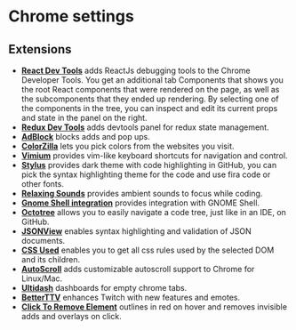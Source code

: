 # Chrome settings

## Extensions

- [**React Dev Tools**](https://chrome.google.com/webstore/detail/react-developer-tools/fmkadmapgofadopljbjfkapdkoienihi) adds ReactJs debugging tools to the Chrome Developer Tools. You get an additional tab Components that shows you the root React components that were rendered on the page, as well as the subcomponents that they ended up rendering. By selecting one of the components in the tree, you can inspect and edit its current props and state in the panel on the right.
- [**Redux Dev Tools**](https://github.com/zalmoxisus/redux-devtools-extension) adds devtools panel for redux state management.
- [**AdBlock**](https://chrome.google.com/webstore/detail/adblock-%E2%80%94-best-ad-blocker/gighmmpiobklfepjocnamgkkbiglidom) blocks adds and pop ups.
- [**ColorZilla**](https://chrome.google.com/webstore/detail/colorzilla/bhlhnicpbhignbdhedgjhgdocnmhomnp) lets you pick colors from the websites you visit.
- [**Vimium**](https://chrome.google.com/webstore/detail/vimium/dbepggeogbaibhgnhhndojpepiihcmeb) provides vim-like keyboard shortcuts for navigation and control.
- [**Stylus**](https://github.com/StylishThemes/GitHub-Dark) provides dark theme with code highlighting in GitHub, you can pick the syntax highlighting theme for the code and use fira code or other fonts.
- [**Relaxing Sounds**](https://chrome.google.com/webstore/detail/relaxing-sounds-giovesoft/gpgbpbpobbgnaognooilkmncoonaedao) provides ambient sounds to focus while coding.
- [**Gnome Shell integration**](https://chrome.google.com/webstore/detail/gnome-shell-integration/gphhapmejobijbbhgpjhcjognlahblep) provides integration with GNOME Shell.
- [**Octotree**](https://chrome.google.com/webstore/detail/octotree/bkhaagjahfmjljalopjnoealnfndnagc) allows you to easily navigate a code tree, just like in an IDE, on GitHub.
- [**JSONView**](https://chrome.google.com/webstore/detail/jsonview/chklaanhfefbnpoihckbnefhakgolnmc) enables syntax highlighting and validation of JSON documents.
- [**CSS Used**](https://chrome.google.com/webstore/detail/css-used/cdopjfddjlonogibjahpnmjpoangjfff) enables you to get all css rules used by the selected DOM and its children.
- [**AutoScroll**](https://chrome.google.com/webstore/detail/autoscroll/occjjkgifpmdgodlplnacmkejpdionan) adds customizable autoscroll support to Chrome for Linux/Mac.
- [**Ultidash**](https://chrome.google.com/webstore/detail/ultidash-new-tab/dghaelfeofkkdebndhkfoneojddiebhd) dashboards for empty chrome tabs.
- [**BetterTTV**](https://chrome.google.com/webstore/detail/betterttv/ajopnjidmegmdimjlfnijceegpefgped?hl=en) enhances Twitch with new features and emotes.
- [**Click To Remove Element**](https://chrome.google.com/webstore/detail/click-to-remove-element/jcgpghgjhhahcefnfpbncdmhhddedhnk?hl=en) outlines in red on hover and removes invisible adds and overlays on click.
